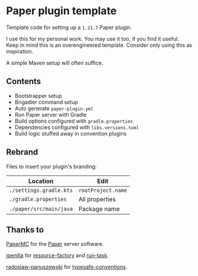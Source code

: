 # Paper plugin template

Template code for setting up a `1.21.7` Paper plugin.

I use this for my personal work.
You may use it too, if you find it useful.
Keep in mind this is an overengineered template.
Consider only using this as inspiration.

A simple Maven setup will often suffice.

## Contents

- Bootstrapper setup
- Brigadier command setup
- Auto generate `paper-plugin.yml`
- Run Paper server with Gradle
- Build options configured with `gradle.properties`
- Dependencies configured with `libs.versions.toml`
- Build logic stuffed away in convention plugins

## Rebrand

Files to insert your plugin's branding:

| Location                | Edit               |
|-------------------------|--------------------|
| `./settings.gradle.kts` | `rootProject.name` |
| `./gradle.properties`   | All properties     |
| `./paper/src/main/java` | Package name       |

## Thanks to

[PaperMC](https://github.com/PaperMC) for the [Paper](https://github.com/PaperMC/Paper) server software.

[jpenilla](https://github.com/jpenilla) for [resource-factory](https://github.com/jpenilla/resource-factory) and [run-task](https://github.com/jpenilla/run-task).

[radoslaw-panuszewski](https://github.com/radoslaw-panuszewski) for [typesafe-conventions](https://github.com/radoslaw-panuszewski/typesafe-conventions-gradle-plugin).